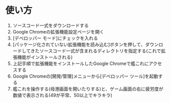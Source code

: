 # 使い方
1. ソースコード一式をダウンロードする
2. Google Chromeの拡張機能設定ページを開く
3. [デベロッパー モード]にチェックを入れる
4. [パッケージ化されていない拡張機能を読み込む]ボタンを押して、ダウンロードしてきたソースコード一式が含まれるディレクトリを指定する(これで拡張機能がインストールされる)
5. 上記手順で拡張機能をインストールしたGoogle Chromeで艦これにアクセスする
6. Google Chromeの[開発/管理]メニューから[デベロッパー ツール]を起動する
7. 艦これを操作する(母港画面を開いたりする)と、ゲーム画面の右に疲労度が数値で表示される(49が平常、50以上でキラキラ)

